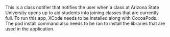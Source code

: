 This is a class notifier that notifies the user when a class at Arizona State University opens up to aid students into joining classes that are currently full. To run this app, XCode needs to be installed along with CocoaPods. The pod install command also needs to be ran to install the libraries that are used in the application.
